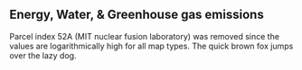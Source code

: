 ## Energy, Water, & Greenhouse gas emissions

Parcel index 52A (MIT nuclear fusion laboratory) was removed since the values are logarithmically high for all map types. The quick brown fox jumps over the lazy dog.